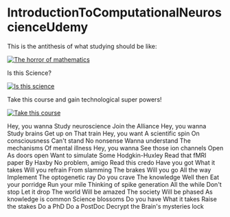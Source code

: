 # IntroductionToComputationalNeuroscienceUdemy

This is the antithesis of what studying should be like:

[![The horror of mathematics](https://img.youtube.com/vi/J1BbwIE3a8g/0.jpg)](https://www.youtube.com/watch?v=J1BbwIE3a8g)

Is this Science?

[![Is this science](https://img.youtube.com/vi/5rAOyh7YmEc/0.jpg)](https://www.youtube.com/watch?v=5rAOyh7YmEc)

Take this course and gain technological super powers!

[![Take this course](https://img.youtube.com/vi/qORYO0atB6g/0.jpg)](https://www.youtube.com/watch?v=qORYO0atB6g)

Hey, you wanna
Study neuroscience
Join the Alliance
Hey, you wanna
Study brains
Get up on
That train
Hey, you want
A scientific spin
On consciousness
Can't stand
No nonsense
Wanna understand
The mechanisms
Of mental illness
Hey, you wanna
See those ion channels
Open
As doors open
Want to simulate
Some Hodgkin-Huxley
Read that fMRI paper
By Haxby
No problem, amigo
Read this credo
Have you got
What it takes
Will you refrain
From slamming
The brakes
Will you go
All the way
Implement
The optogenetic ray
Do you crave
The knowledge
Well then
Eat your porridge
Run your mile
Thinking of spike generation
All the while
Don't stop
Let it drop
The world
Will be amazed
The society
Will be phased
As knowledge is common
Science blossoms
Do you have
What it takes
Raise the stakes
Do a PhD
Do a PostDoc
Decrypt the
Brain's mysteries lock

